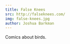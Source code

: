 ```yaml
---
title: False Knees
src: http://falseknees.com/
img: false-knees.jpg
author: Joshua Barkman
---
```


Comics about birds.
